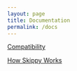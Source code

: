 ```yaml
---
layout: page
title: Documentation
permalink: /docs
---
```


[Compatibility](/docs/compatibility)

[How Skippy Works](/docs/how-skippy-works)